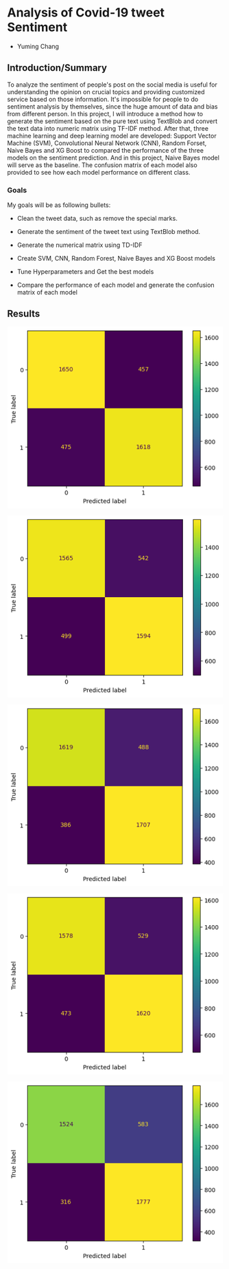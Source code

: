 # Analysis of Covid-19 tweet Sentiment
- Yuming Chang


## Introduction/Summary
To analyze the sentiment of people's post on the social media is useful for understanding the opinion on crucial topics and providing customized service based on those information. It's impossible for people to do sentiment analysis by themselves, since the huge amount of data and bias from different person. In this project, I will introduce a method how to generate the sentiment based on the pure text using TextBlob and convert the text data into numeric matrix using TF-IDF method. After that, three machine learning and deep learning model are developed: Support Vector Machine (SVM), Convolutional Neural Network (CNN), Random Forset, Naive Bayes and XG Boost to compared the performance of the three models on the sentiment prediction. And in this project, Naive Bayes model will serve as the baseline. The confusion matrix of each model also provided to see how each model performance on different class.

### Goals
My goals will be as following bullets:

- Clean the tweet data, such as remove the special marks.

- Generate the sentiment of the tweet text using TextBlob method.

- Generate the numerical matrix using TD-IDF

- Create SVM, CNN, Random Forest, Naive Bayes and XG Boost models

- Tune Hyperparameters and Get the best models

- Compare the performance of each model and generate the confusion matrix of each model

## Results


<p align="center">
  <img src="https://github.com/changyming/8803Project/blob/webpage/CNN123.png?raw=true">
</p>


<p align="center">
  <img src="https://github.com/changyming/8803Project/blob/webpage/NB.png?raw=true">
</p>


<p align="center">
  <img src="https://github.com/changyming/8803Project/blob/webpage/SVM.png?raw=true">
</p>


<p align="center">
  <img src="https://github.com/changyming/8803Project/blob/webpage/RF.png?raw=true">
</p>


<p align="center">
  <img src="https://github.com/changyming/8803Project/blob/webpage/XG.png?raw=true">
</p>

